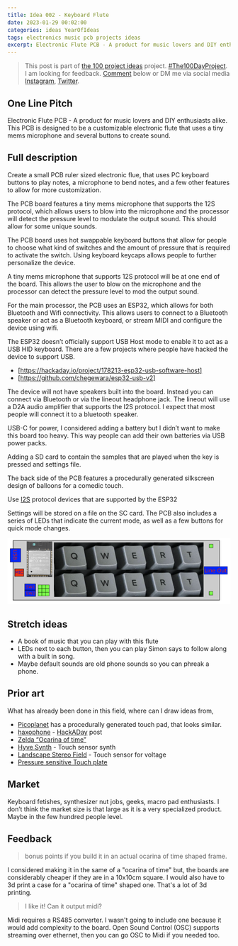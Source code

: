 ```yaml
---
title: Idea 002 - Keyboard Flute
date: 2023-01-29 00:02:00
categories: ideas YearOfIdeas
tags: electronics music pcb projects ideas
excerpt: Electronic Flute PCB - A product for music lovers and DIY enthusiasts alike. This PCB is designed to be a customizable electronic flute that uses a tiny mems microphone and several buttons to create sound
---
```


> This post is part of [the 100 project ideas](/projects/2023-100-ideas/) project. [#The100DayProject](https://www.the100dayproject.org/). I am looking for feedback. <a href='#utterances-comments'>Comment</a> below or DM me via social media <a href="https://instagram.com/funvill" rel="nofollow noopener noreferrer"><i class="fab fa-fw fa-instagram" aria-hidden="true"></i><span class="label">Instagram</span></a>, <a href="https://twitter.com/funvill" rel="nofollow noopener noreferrer"><i class="fab fa-fw fa-twitter" aria-hidden="true"></i><span class="label">Twitter</span></a>.

## One Line Pitch

Electronic Flute PCB - A product for music lovers and DIY enthusiasts alike. This PCB is designed to be a customizable electronic flute that uses a tiny mems microphone and several buttons to create sound.

## Full description

Create a small PCB ruler sized electronic flue, that uses PC keyboard buttons to play notes, a microphone to bend notes, and a few other features to allow for more customization.

The PCB board features a tiny mems microphone that supports the 12S protocol, which allows users to blow into the microphone and the processor will detect the pressure level to modulate the output sound. This should allow for some unique sounds.

The PCB board uses hot swappable keyboard buttons that allow for people to choose what kind of switches and the amount of pressure that is required to activate the switch. Using keyboard keycaps allows people to further personalize the device.

A tiny mems microphone that supports 12S protocol will be at one end of the board. This allows the user to blow on the microphone and the processor can detect the pressure level to mod the output sound.

For the main processor, the PCB uses an ESP32, which allows for both Bluetooth and Wifi connectivity. This allows users to connect to a Bluetooth speaker or act as a Bluetooth keyboard, or stream MIDI and configure the device using wifi.

The ESP32 doesn’t officially support USB Host mode to enable it to act as a USB HID keyboard. There are a few projects where people have hacked the device to support USB.

- [https://hackaday.io/project/178213-esp32-usb-software-host]
- [https://github.com/chegewara/esp32-usb-v2]

The device will not have speakers built into the board. Instead you can connect via Bluetooth or via the lineout headphone jack. The lineout will use a D2A audio amplifier that supports the I2S protocol. I expect that most people will connect it to a bluetooth speaker.

USB-C for power, I considered adding a battery but I didn’t want to make this board too heavy. This way people can add their own batteries via USB power packs.

Adding a SD card to contain the samples that are played when the key is pressed and settings file.

The back side of the PCB features a procedurally generated silkscreen design of balloons for a comedic touch.

Use [I2S](https://en.wikipedia.org/wiki/I%C2%B2S) protocol devices that are supported by the ESP32

Settings will be stored on a file on the SC card. The PCB also includes a series of LEDs that indicate the current mode, as well as a few buttons for quick mode changes.

<img src="/public/uploads/2023/keyboard-flute-mockup.png"  alt="Keyboard flute mockup"/>

## Stretch ideas

- A book of music that you can play with this flute
- LEDs next to each button, then you can play Simon says to follow along with a built in song.
- Maybe default sounds are old phone sounds so you can phreak a phone.

## Prior art

What has already been done in this field, where can I draw ideas from,

- [Picoplanet](https://www.tindie.com/products/bleeptrack/picoplanet/) has a procedurally generated touch pad, that looks similar.
- [haxophone](https://github.com/jcard0na/haxo-hw) - [HackADay](https://hackaday.com/2023/03/14/mechanical-keyboard-as-travel-saxophone/) post
- [Zelda “Ocarina of time”](https://www.youtube.com/watch?v=w84tT7SJ3PY)
- [Hyve Synth](https://www.youtube.com/watch?v=pLG0hqTtlgA) - Touch sensor synth
- [Landscape Stereo Field](https://www.youtube.com/watch?v=B_aMIUOaD-Q) - Touch sensor for voltage
- [Pressure sensitive Touch plate](https://www.youtube.com/watch?v=DT6nZsixP0M)

## Market

Keyboard fetishes, synthesizer nut jobs, geeks, macro pad enthusiasts.
I don’t think the market size is that large as it is a very specialized product. Maybe in the few hundred people level.

## Feedback

> bonus points if you build it in an actual ocarina of time shaped frame.

I considered making it in the same of a "ocarina of time" but, the boards are considerably cheaper if they are in a 10x10cm square. I would also have to 3d print a case for a "ocarina of time" shaped one. That's a lot of 3d printing.

> I like it!  Can it output midi?

Midi requires a RS485 converter. I wasn't going to include one because it would add complexity to the board. Open Sound Control (OSC) supports streaming over ethernet, then you can go OSC to Midi if you needed too.
